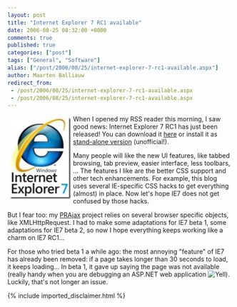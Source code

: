 ```yaml
---
layout: post
title: "Internet Explorer 7 RC1 available"
date: 2006-08-25 08:32:00 +0000
comments: true
published: true
categories: ["post"]
tags: ["General", "Software"]
alias: ["/post/2006/08/25/internet-explorer-7-rc1-available.aspx"]
author: Maarten Balliauw
redirect_from:
 - /post/2006/08/25/internet-explorer-7-rc1-available.aspx
 - /post/2006/08/25/internet-explorer-7-rc1-available.aspx
---
```

<p><a href="/images/WindowsLiveWriter/InternetExplorer7RC1available_8DB1/ie7%5B2%5D.jpg" mce_href="/images/WindowsLiveWriter/InternetExplorer7RC1available_8DB1/ie7%5B2%5D.jpg" atomicselection="true"><img src="/images/WindowsLiveWriter/InternetExplorer7RC1available_8DB1/ie7_thumb%5B2%5D.jpg" style="border: 0px none ;" mce_src="/images/WindowsLiveWriter/InternetExplorer7RC1available_8DB1/ie7_thumb%5B2%5D.jpg" align="left" border="0" height="183" hspace="5" vspace="5" width="137"></a> When I opened my RSS reader this morning, I saw good news: Internet Explorer 7 RC1 has just been released! You can download it <a href="http://www.microsoft.com/downloads/details.aspx?FamilyId=94E5BF41-2907-4415-8F72-DA7C2C2ACE09&amp;displaylang=en" mce_href="http://www.microsoft.com/downloads/details.aspx?FamilyId=94E5BF41-2907-4415-8F72-DA7C2C2ACE09&amp;displaylang=en">here</a> or install it as <a href="http://tredosoft.com/IE7_standalone" mce_href="http://tredosoft.com/IE7_standalone">stand-alone version</a> (unofficial!). </p><p>Many people will like the new UI features, like tabbed browsing, tab preview, easier interface, less toolbars, ... The features I like are the better CSS support and other tech enhancements. For example, this blog uses several IE-specific CSS hacks to get everything (almost) in place. Now let's hope IE7 does not get confused by those hacks. </p><p>But I fear too: my <a href="http://prajax.sf.net" mce_href="http://prajax.sf.net">PRAjax</a> project relies on several browser specific objects, like XMLHttpRequest. I had to make some adaptations for IE7 beta 1, some adaptations for IE7 beta 2, so now I hope everything keeps working like a charm on IE7 RC1... </p><p>For those who tried beta 1 a while ago: the most annoying "feature" of IE7 has already been removed: if a page takes longer than 30 seconds to load, it keeps loading... In beta 1, it gave up saying the page was not available (really handy when you are debugging an ASP.NET web application <img src="http://www.balliauw.be/maarten/assets/js/tiny_mce/plugins/emotions/images/smiley-yell.gif" title="Yell" alt="Yell" mce_src="http://www.balliauw.be/maarten/assets/js/tiny_mce/plugins/emotions/images/smiley-yell.gif" height="18" width="18">). Luckily, that's not longer an issue.</p>

{% include imported_disclaimer.html %}

